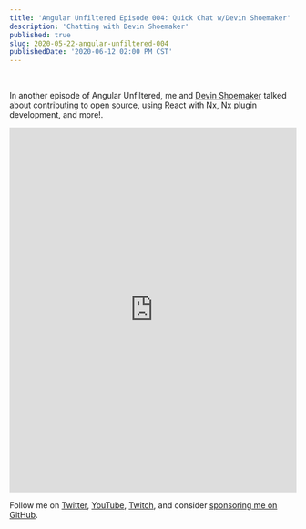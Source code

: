 ```yaml
---
title: 'Angular Unfiltered Episode 004: Quick Chat w/Devin Shoemaker'
description: 'Chatting with Devin Shoemaker'
published: true
slug: 2020-05-22-angular-unfiltered-004
publishedDate: '2020-06-12 02:00 PM CST'
---
```

<div id="post-info"></div>

<br/>

In another episode of Angular Unfiltered, me and [Devin Shoemaker](https://twitter.com/paranoidcoder) talked about contributing to open source, using React with Nx, Nx plugin development, and more!.

<div class="center">
  <iframe width="100%" height="640" src="https://www.youtube.com/embed/itCw_Esr12Q" frameborder="0" allow="accelerometer; autoplay; encrypted-media; gyroscope; picture-in-picture" allowfullscreen></iframe>
</div>

Follow me on [Twitter](https://twitter.com/brandontroberts), [YouTube](https://youtube.com/brandonrobertsdev), [Twitch](https://twitch.tv/brandontroberts), and consider [sponsoring me on GitHub](https://github.com/sponsors/brandonroberts).
